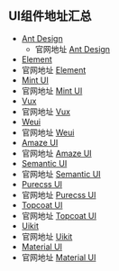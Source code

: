UI组件地址汇总
---
 - [Ant Design](https://github.com/ant-design) 
    - 官网地址 [Ant Design](https://ant.design/index-cn)
 - [Element](https://github.com/elemefe) 
  - 官网地址 [Element](http://element.eleme.io/#/zh-CN)
 - [Mint UI](https://github.com/elemefe) 
  - 官网地址 [Mint UI](http://mint-ui.github.io/#!/en)
 - [Vux](https://github.com/airyland/vux) 
  - 官网地址 [Vux](https://vux.li/#/)
 - [Weui](https://github.com/Tencent/weui) 
  - 官网地址 [Weui](https://weui.io/)
 - [Amaze UI](https://github.com/amazeui/amazeui) 
  - 官网地址 [Amaze UI](http://amazeui.org/)
 - [Semantic UI](https://github.com/semantic-org/semantic-ui) 
  - 官网地址 [Semantic UI](https://semantic-ui.com/)
 - [Purecss UI](https://github.com/yahoo/pure/) 
  - 官网地址 [Purecss UI](https://purecss.io/)
 - [Topcoat UI](https://github.com/topcoat/topcoat) 
  - 官网地址 [Topcoat UI](http://topcoat.io/)
 - [Uikit](https://github.com/uikit/uikit) 
  - 官网地址 [Uikit](https://getuikit.com/)
 - [Material UI](https://github.com/callemall/material-ui) 
  - 官网地址 [Material UI](http://www.material-ui.com/)